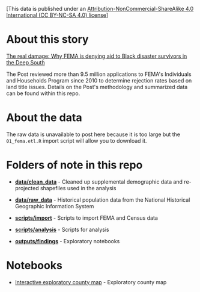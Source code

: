 [This data is published under an [Attribution-NonCommercial-ShareAlike 4.0 International (CC BY-NC-SA 4.0) license](https://creativecommons.org/licenses/by-nc-sa/4.0/)]

# About this story

[The real damage: Why FEMA is denying aid to Black disaster survivors in the Deep South](https://www.washingtonpost.com/nation/2021/07/11/fema-black-owned-property)

The Post reviewed more than 9.5 million applications to FEMA's Individuals and Households Program since 2010 to determine rejection rates based on land title issues. Details on the Post's methodology and summarized data can be found within this repo.

# About the data

The raw data is unavailable to post here because it is too large but the `01_fema.etl.R` import script will allow you to download it. 

# Folders of note in this repo

* **[data/clean_data](data/clean_data)** - Cleaned up supplemental demographic data and re-projected shapefiles used in the analysis

* **[data/raw_data](data/raw_data)** - Historical population data from the National Historical Geographic Information System

* **[scripts/import](scripts/import)** - Scripts to import FEMA and Census data

* **[scripts/analysis](scripts/analysis)** - Scripts for analysis

* **[outputs/findings](https://github.com/wpinvestigative/fema_ihp_denials/tree/main/outputs/findings)** - Exploratory notebooks

# Notebooks

* [Interactive exploratory county map](http://wpinvestigative.github.io/fema_ihp_denials/outputs/findings/01_map.html) - Exploratory county map